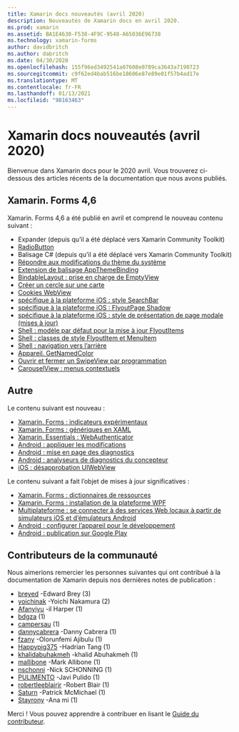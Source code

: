 ```yaml
---
title: Xamarin docs nouveautés (avril 2020)
description: Nouveautés de Xamarin docs en avril 2020.
ms.prod: xamarin
ms.assetid: BA1E4630-F538-4F9C-9548-A65036E96738
ms.technology: xamarin-forms
author: davidbritch
ms.author: dabritch
ms.date: 04/30/2020
ms.openlocfilehash: 155f96ed3492541a07608e0789ca3643a7190723
ms.sourcegitcommit: c9f62ed4bab516be18606e87e89e01f57b4ad17e
ms.translationtype: MT
ms.contentlocale: fr-FR
ms.lasthandoff: 01/13/2021
ms.locfileid: "98163463"
---
```

# <a name="xamarin-docs-whats-new-april-2020"></a>Xamarin docs nouveautés (avril 2020)

Bienvenue dans Xamarin docs pour le 2020 avril. Vous trouverez ci-dessous des articles récents de la documentation que nous avons publiés.

## <a name="xamarinforms-46"></a>Xamarin. Forms 4,6

Xamarin. Forms 4,6 a été publié en avril et comprend le nouveau contenu suivant :

- Expander (depuis qu’il a été déplacé vers Xamarin Community Toolkit)
- [RadioButton](~/xamarin-forms/user-interface/radiobutton.md)
- Balisage C# (depuis qu’il a été déplacé vers Xamarin Community Toolkit)
- [Répondre aux modifications du thème du système](~/xamarin-forms/user-interface/theming/system-theme-changes.md)
- [Extension de balisage AppThemeBinding](~/xamarin-forms/xaml/markup-extensions/consuming.md#appthemebinding-markup-extension)
- [BindableLayout : prise en charge de EmptyView](~/xamarin-forms/user-interface/layouts/bindable-layouts.md)
- [Créer un cercle sur une carte](~/xamarin-forms/user-interface/map/polygons.md#create-a-circle)
- [Cookies WebView](~/xamarin-forms/user-interface/webview.md#cookies)
- [spécifique à la plateforme iOS : style SearchBar](~/xamarin-forms/platform/ios/searchbar-style.md)
- [spécifique à la plateforme iOS : FlyoutPage Shadow](~/xamarin-forms/platform/ios/flyoutpage-shadow.md)
- [spécifique à la plateforme iOS : style de présentation de page modale (mises à jour)](~/xamarin-forms/platform/ios/page-presentation-style.md)
- [Shell : modèle par défaut pour la mise à jour FlyoutItems](~/xamarin-forms/app-fundamentals/shell/flyout.md#default-template-for-flyoutitems)
- [Shell : classes de style FlyoutItem et MenuItem](~/xamarin-forms/app-fundamentals/shell/flyout.md#flyoutitem-and-menuitem-style-classes)
- [Shell : navigation vers l’arrière](~/xamarin-forms/app-fundamentals/shell/navigation.md#backwards-navigation)
- [Appareil. GetNamedColor](~/xamarin-forms/platform/device.md#devicegetnamedcolor)
- [Ouvrir et fermer un SwipeView par programmation](~/xamarin-forms/user-interface/swipeview.md#open-and-close-a-swipeview-programmatically)
- [CarouselView : menus contextuels](~/xamarin-forms/user-interface/carouselview/populate-data.md#context-menus)

## <a name="other"></a>Autre

Le contenu suivant est nouveau :

- [Xamarin. Forms : indicateurs expérimentaux](~/xamarin-forms/internals/experimental-flags.md)
- [Xamarin. Forms : génériques en XAML](~/xamarin-forms/xaml/generics.md)
- [Xamarin. Essentials : WebAuthenticator](~/essentials/web-authenticator.md?context=xamarin%2Fxamarin-forms)
- [Android : appliquer les modifications](~/android/deploy-test/apply-changes.md)
- [Android : mise en page des diagnostics](~/android/user-interface/android-designer/diagnostics.md)
- [Android : analyseurs de diagnostics du concepteur](~/android/user-interface/android-designer/diagnostic-analyzers.md)
- [iOS : désapprobation UIWebView](~/ios/user-interface/controls/webview.md#uiwebview-deprecation)

Le contenu suivant a fait l’objet de mises à jour significatives :

- [Xamarin. Forms : dictionnaires de ressources](~/xamarin-forms/xaml/resource-dictionaries.md)
- [Xamarin. Forms : installation de la plateforme WPF](~/xamarin-forms/platform/other/wpf.md)
- [Multiplateforme : se connecter à des services Web locaux à partir de simulateurs iOS et d’émulateurs Android](~/cross-platform/deploy-test/connect-to-local-web-services.md)
- [Android : configurer l’appareil pour le développement](~/android/get-started/installation/set-up-device-for-development.md)
- [Android : publication sur Google Play](~/android/deploy-test/publishing/publishing-to-google-play/index.md)

## <a name="community-contributors"></a>Contributeurs de la communauté

Nous aimerions remercier les personnes suivantes qui ont contribué à la documentation de Xamarin depuis nos dernières notes de publication :

- [breyed](https://github.com/breyed) -Edward Brey (3)
- [yoichinak](https://github.com/yoichinak) -Yoichi Nakamura (2)
- [Afanyiyu](https://github.com/Afanyiyu) -il Harper (1)
- [bdgza](https://github.com/bdgza) (1)
- [campersau](https://github.com/campersau) (1)
- [dannycabrera](https://github.com/dannycabrera) -Danny Cabrera (1)
- [fzany](https://github.com/fzany) -Olorunfemi Ajibulu (1)
- [Happypig375](https://github.com/Happypig375) -Hadrian Tang (1)
- [khalidabuhakmeh](https://github.com/khalidabuhakmeh) -khalid Abuhakmeh (1)
- [mallibone](https://github.com/mallibone) -Mark Allibone (1)
- [nschonni](https://github.com/nschonni) -Nick SCHONNING (1)
- [PULIMENTO](https://github.com/pulimento) -Javi Pulido (1)
- [robertleeblairjr](https://github.com/robertleeblairjr) -Robert Blair (1)
- [Saturn](https://github.com/Saturn) -Patrick McMichael (1)
- [Stayrony](https://github.com/Stayrony) -Ana mi (1)

Merci ! Vous pouvez apprendre à contribuer en lisant le [Guide du contributeur](https://github.com/MicrosoftDocs/xamarin-docs/blob/live/CONTRIBUTING.md).
